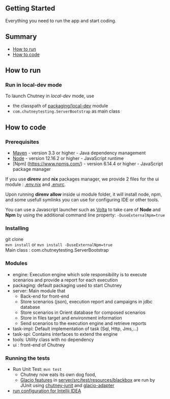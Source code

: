 ## Getting Started

Everything you need to run the app and start coding.

## Summary

* [How to run](#use)
* [How to code](#code)


## <a name="use"></a> How to run

### Run in local-dev mode
To launch Chutney in _local-dev_ mode, use
* the classpath of [packaging/local-dev](packaging/local-dev) module
* `com.chutneytesting.ServerBootstrap` as main class


## <a name="code"></a> How to code

### Prerequisites

* [Maven](https://maven.apache.org/) - version 3.3 or higher - Java dependency management
* [Node](https://nodejs.org/en/) - version 12.16.2 or higher - JavaScript runtime
* [Npm] (https://www.npmjs.com/) - version 6.14.4 or higher - JavaScript package manager


If you use **direnv** and **nix** packages manager, we provide 2 files for the ui module : [.env.nix](.env.nix) and [.envrc](.envrc).

Upon running **direnv allow** inside ui module folder, it will install node, npm, and some usefull symlinks you can use for configuring IDE or other tools.

You can use a Javascript launcher such as [Volta](https://volta.sh/) to take care of **Node** and **Npm** by using the additional command line property: `-DuseExternalNpm=true`

### Installing

git clone  
`mvn install` or `mvn install -DuseExternalNpm=true`  
Main class : com.chutneytesting.ServerBootstrap

### Modules

* engine: Execution engine which sole responsibility is to execute scenarios and provide a report for each execution
* packaging: default packaging used to start Chutney
* server: Main module that
    * Back-end for front-end
    * Store scenarios (json), execution report and campaigns in jdbc database
    * Store scenarios in Orient database for composed scenarios
    * Store in files target and environment information
    * Send scenarios to the execution engine and retrieve reports
* task-impl: Default implementation of task (Sql, Http, Jms,...)
* task-spi: Contains interfaces to extend the engine 
* tools: Utility class with no dependency 
* ui : front-end of Chutney

### Running the tests

- Run Unit Test: `mvn test`
    - Chutney now eats its own dog food,
    - [Glacio features](https://github.com/chutney-testing/glacio) in [server/src/test/resources/blackbox](server/src/test/resources/blackbox) are run by JUnit using [chutney-junit](https://github.com/chutney-testing/chutney-junit) and [glacio-adapter](glacio-adapter)
- [run configuration for Intellij IDEA](.idea/runConfigurations)
